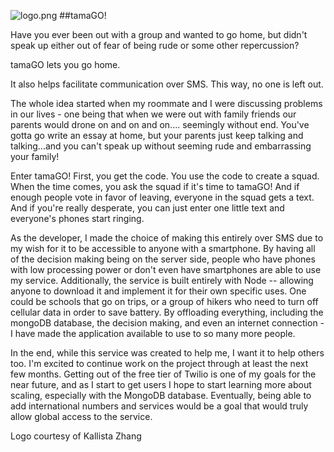![logo.png](https://github.com/fatcat2/tamaGO/blob/master/egg.png)
##tamaGO!

Have you ever been out with a group and wanted to go home, but didn't speak up either out of fear of being rude or some other repercussion?

tamaGO lets you go home.

It also helps facilitate communication over SMS. This way, no one is left out.

The whole idea started when my roommate and I were discussing problems in our lives - one being that when we were out with family friends our parents would drone on and on and on.... seemingly without end. You've gotta go write an essay at home, but your parents just keep talking and talking...and you can't speak up without seeming rude and embarrassing your family!

Enter tamaGO! First, you get the code. You use the code to create a squad. When the time comes, you ask the squad if it's time to tamaGO! And if enough people vote in favor of leaving, everyone in the squad gets a text. And if you're really desperate, you can just enter one little text and everyone's phones start ringing.

As the developer, I made the choice of making this entirely over SMS due to my wish for it to be accessible to anyone with a smartphone. By having all of the decision making being on the server side, people who have phones with low processing power or don't even have smartphones are able to use my service. Additionally, the service is built entirely with Node -- allowing anyone to download it and implement it for their own specific uses. One could be schools that go on trips, or a group of hikers who need to turn off cellular data in order to save battery. By offloading everything, including the mongoDB database, the decision making, and even an internet connection - I have made the application available to use to so many more people.

In the end, while this service was created to help me, I want it to help others too. I'm excited to continue work on the project through at least the next few months. Getting out of the free tier of Twilio is one of my goals for the near future, and as I start to get users I hope to start learning more about scaling, especially with the MongoDB database. Eventually, being able to add international numbers and services would be a goal that would truly allow global access to the service.

Logo courtesy of Kallista Zhang
